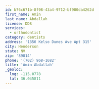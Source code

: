 ```yaml
---
id: b76c671b-8f98-43a4-9712-bf900da4262d
first_name: Amin
last_name: Abdallah
license: DDS
services:
  - orthodontist
category: dentists
address: '1350 Kelso Dunes Ave Apt 315'
city: Henderson
state: NV
zip: '89014'
phone: '(702) 968-1682'
title: 'Amin Abdallah'
_geoloc:
  lng: -115.0778
  lat: 36.045811
---
```

